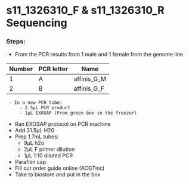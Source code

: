 ﻿# s11_1326310_F & s11_1326310_R Sequencing

### Steps:

 - From the PCR results from 1 male and 1 female from the genome line
 
|Number| PCR letter | Name|
|--|--|--|
| 1 | A | affinis_G_M |
| 2 | B | affinis_G_F |

	 - In a new PCR tube:
		 - 2.5µL PCR product
		 - 1µL EXOSAP (From green box in the freezer)
 - Ran EXOSAP protocol on PCR machine
 - Add 31.5µL H20
 - Prep 1.7mL tubes:
	 - 9µL h2o
	 - 2µL F primer dilution
	 - 1µL 1:10 diluted PCR
 - Parafilm cap
 - Fill out order guide online (ACGTinc)
 - Take to biostore and put in the box
